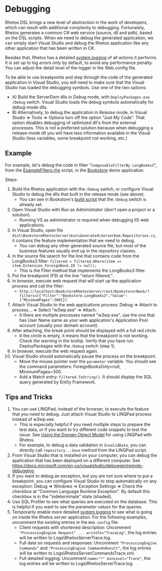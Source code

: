 # Debugging

Rhetos DSL brings a new level of abstraction in the work of developers,
which can result with additional complexity to debugging.
Fortunately, Rhetos generates a common C# web service (source, dll and pdb),
based on the DSL scripts. When we need to debug the generated application,
we can simply start Visual Studio and debug the Rhetos application like
any other application that has been written in C#.

Besides that, Rhetos has a detailed [system logging](Logging#system-log)
of all actions it performs.
It is set up to log *errors only* by default, to avoid any performance penalty.
You can adjust the detail level of the logger in the Web.config file.

To be able to use breakpoints and step through the code of the generated application
in Visual Studio, you will need to make sure that the Visual Studio has loaded
the debugging symbols.
Use one of the two options:

* A) Build the ServerDom dlls in *Debug* mode, with `DeployPackages.exe /Debug` switch.
  Visual Studio loads the debug symbols automatically for debug-mode dlls.
* B) Alternatively, to debug the application in *Release* mode,
  in Visual Studio => Tools => Options turn off the option "Just My Code".
  That option disables debugging of optimized dll's from the external processes.
  This is not a preferred solution because when debugging a release-mode dll you will have
  less information available in the Visual Studio (less variables, some breakpoint not working, etc.)

## Example

For example, let's debug the code in filter "`ComposableFilterBy LongBooks3`",
from the [ExampleFilters.rhe](https://github.com/Rhetos/Bookstore/blob/master/src/DslScripts/AdditionalExamples/ExampleFilters.rhe) script,
in the [Bookstore](https://github.com/Rhetos/Bookstore) demo application.

Steps:

1. Build the Rhetos application with the `/Debug` switch,
   or configure Visual Studio to debug the dlls that built in the release mode (see above).
   * You can see in Bookstore's [build script](https://github.com/Rhetos/Bookstore/blob/master/Build.ps1)
     that the `/Debug` switch is already set.
2. Open Visual Studio with *Run as Administrator* (don't open a project or a solution).
   * Running VS as administrator is required when debugging IIS web applications.
3. In Visual Studio, open file `dist\BookstoreRhetosServer\bin\Generated\ServerDom.Repositories.cs`,
   it contains the feature implementation that we need to debug.
   * You can debug any other generated source file, but most of the business features usually
     end up in the repository classes.
4. In the source file search for the line that contains code from the LongBooks3 filter:
   `filtered = filtered.Where(item => item.Extension_ForeignBook.ID != null);`
    * This is the Filter method that implements the LongBooks3 filter.
5. Put the breakpoint (F9) at the line "return filtered;".
6. In browser, execute web request that will start up the application process and call the filter:
   * `http://localhost/BookstoreRhetosServer/rest/Bookstore/Book/?filters=[{"Filter":"Bookstore.LongBooks3","Value":{"MinimumPages":300}}]`
7. Attach Visual Studio to the web applications process: Debug => Attach to process... => Select "w3wp.exe" => Attach.
   * It there are multiple processes named "w3wp.exe", use the one that has User Name same as your
     web application's Application Pool account (usually your domain account).
8. After attaching, the break point should be displayed with a full red circle.
   * It the circle is empty, it means that the breakpoint is not working.
     Check the warning in the tooltip.
     Verify that you have run DeployPackages with the `/Debug` switch (step 1).
9. In browser, execute the web request again.
10. Visual Studio should automatically pause the process on the breakpoint.
    * Move the mouse pointer over the `parameter` variable. You should see the command parameters:
      ForeignBooksOnly=null, MinimumPages=300.
    * Add a Watch entry: `filtered.ToString()`. It should display the SQL query generated by Entity Framework.

## Tips and Tricks

1. You can use LINQPad, instead of the browser, to execute the feature that you need to debug.
   Just attach Visual Studio to LINQPad process instead of w3wp.exe.
   * This is especially helpful if you need multiple steps to prepare the test data,
     or if you want to try different code snippets to test the issue.
     See [Using the Domain Object Model](https://github.com/Rhetos/Rhetos/wiki/Using-the-Domain-Object-Model)
     for using LINQPad with Rhetos.
   * For example, to debug a data validation in `InvalidData`, you can directly call
     `repository...Save` method from the LINQPad script.
2. From Visual Studio that is installed on your computer, you can debug the application that has been deployed
   on a different computer. See <https://docs.microsoft.com/en-us/visualstudio/debugger/remote-debugging>.
3. If you want to debug an exception, but you are not sure where to put a breakpoint,
   you can configure Visual Studio to stop automatically on any exception:
   Debug => Windows => Exception Settings => Check the checkbox at "Common Language Runtime Exception".
   By default this checkbox is in the "indeterminate" state (shaded).
4. Use SQL Profiler to see what queries are executed on the database.
   This is helpful if you want to see the *parameter values* for the queries.
5. Temporarily enable more detailed [system logging]((Logging#system-log)) to see what is going on
   inside the Rhetos server application. For the following examples, *uncomment* the existing entries in the `Web.config` file:
   * Client requests with shortened description:
     Uncomment `"ProcessingEngine Request" ... writeTo="TraceLog"`,
     the log entries will be written to Logs\RhetosServerTrace.log.
   * Full data on requests and responses:
     Uncomment `"ProcessingEngine Commands"` and `"ProcessingEngine CommandsResult"`,
     the log entries will be written to Logs\RhetosServerCommandsTrace.xml.
   * Full detailed logging:
     Uncomment `name="*" minLevel="Trace"`,
     the log entries will be written to Logs\RhetosServerTrace.log.
